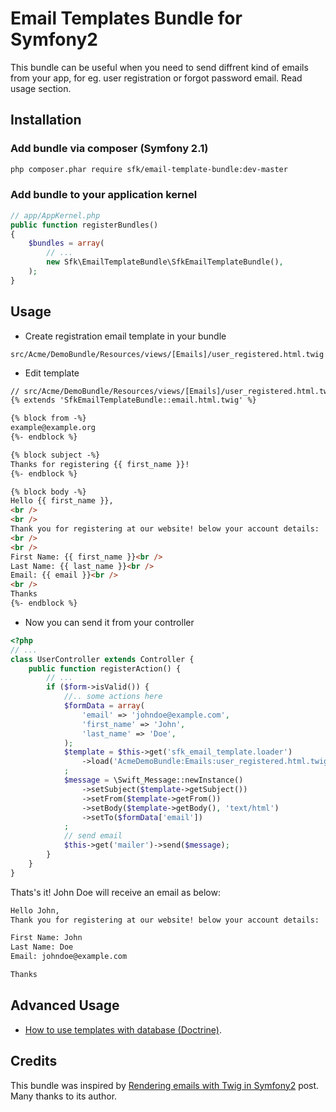Email Templates Bundle for Symfony2
=======================

This bundle can be useful when you need to send diffrent kind of emails from your app, for eg. user registration or forgot password email. Read usage section.

## Installation

### Add bundle via composer (Symfony 2.1)

```bash
php composer.phar require sfk/email-template-bundle:dev-master
```

### Add bundle to your application kernel

```php
// app/AppKernel.php
public function registerBundles() 
{
    $bundles = array(
        // ...
        new Sfk\EmailTemplateBundle\SfkEmailTemplateBundle(),
    );
}
```

## Usage

- Create registration email template in your bundle

```
src/Acme/DemoBundle/Resources/views/[Emails]/user_registered.html.twig
```

- Edit template

```html
// src/Acme/DemoBundle/Resources/views/[Emails]/user_registered.html.twig
{% extends 'SfkEmailTemplateBundle::email.html.twig' %}

{% block from -%}
example@example.org
{%- endblock %}

{% block subject -%}
Thanks for registering {{ first_name }}!
{%- endblock %}

{% block body -%}
Hello {{ first_name }},
<br />
<br />
Thank you for registering at our website! below your account details:
<br />
<br />
First Name: {{ first_name }}<br />
Last Name: {{ last_name }}<br />
Email: {{ email }}<br />
<br />
Thanks
{%- endblock %}
```
- Now you can send it from your controller

```php
<?php
// ...
class UserController extends Controller {
    public function registerAction() {
        // ...
        if ($form->isValid()) {
            //.. some actions here
            $formData = array(
                'email' => 'johndoe@example.com',
                'first_name' => 'John',
                'last_name' => 'Doe',
            );
            $template = $this->get('sfk_email_template.loader')
                ->load('AcmeDemoBundle:Emails:user_registered.html.twig', $formData)
            ;
            $message = \Swift_Message::newInstance()
                ->setSubject($template->getSubject())
                ->setFrom($template->getFrom())
                ->setBody($template->getBody(), 'text/html')
                ->setTo($formData['email'])
            ;
            // send email
            $this->get('mailer')->send($message);
        }
    }
}
```
Thats's it! John Doe will receive an email as below:

```html
Hello John,
Thank you for registering at our website! below your account details:

First Name: John
Last Name: Doe
Email: johndoe@example.com

Thanks
```

## Advanced Usage

* [How to use templates with database (Doctrine)](https://github.com/getme/EmailTemplateBundle/blob/master/Resources/doc/doctrine.md).

## Credits

This bundle was inspired by [Rendering emails with Twig in Symfony2](http://www.richsage.co.uk/2011/12/16/rendering-emails-with-twig-in-symfony2/) post. Many thanks to its author.
